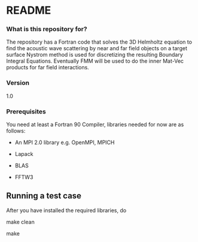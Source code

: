# README #

### What is this repository for? ###

The repository has a Fortran code that solves the 3D Helmholtz equation to find the acoustic wave scattering by near and far field objects on a target surface
Nystrom method is used for discretizing the resulting Boundary Integral Equations. 
Eventually FMM will be used to do the inner Mat-Vec products for far field interactions.


### Version ###
1.0

### Prerequisites ###
You need at least a Fortran 90 Compiler, libraries needed for now are as follows:

- An MPI 2.0 library e.g. OpenMPI, MPICH

- Lapack

- BLAS

- FFTW3

## Running a test case ###
After you have installed the required libraries, do

make clean

make 


